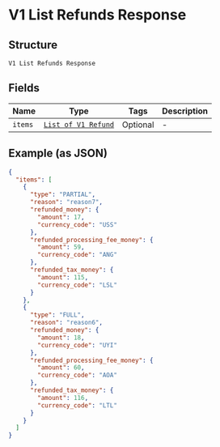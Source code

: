 
# V1 List Refunds Response

## Structure

`V1 List Refunds Response`

## Fields

| Name | Type | Tags | Description |
|  --- | --- | --- | --- |
| `items` | [`List of V1 Refund`](../../doc/models/v1-refund.md) | Optional | - |

## Example (as JSON)

```json
{
  "items": [
    {
      "type": "PARTIAL",
      "reason": "reason7",
      "refunded_money": {
        "amount": 17,
        "currency_code": "USS"
      },
      "refunded_processing_fee_money": {
        "amount": 59,
        "currency_code": "ANG"
      },
      "refunded_tax_money": {
        "amount": 115,
        "currency_code": "LSL"
      }
    },
    {
      "type": "FULL",
      "reason": "reason6",
      "refunded_money": {
        "amount": 18,
        "currency_code": "UYI"
      },
      "refunded_processing_fee_money": {
        "amount": 60,
        "currency_code": "AOA"
      },
      "refunded_tax_money": {
        "amount": 116,
        "currency_code": "LTL"
      }
    }
  ]
}
```


